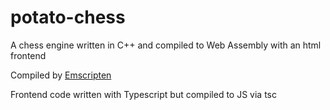 # potato-chess

A chess engine written in C++ and compiled to Web Assembly with an html frontend

Compiled by [Emscripten](https://github.com/emscripten-core/emscripten)

Frontend code written with Typescript but compiled to JS via tsc
